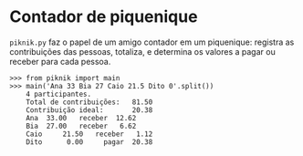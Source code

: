 # Contador de piquenique

`piknik.py` faz o papel de um amigo contador em um piquenique:
registra as contribuições das pessoas, totaliza, e determina
os valores a pagar ou receber para cada pessoa.

```python3
>>> from piknik import main
>>> main('Ana 33 Bia 27 Caio 21.5 Dito 0'.split())
    4 participantes.
    Total de contribuições:   81.50
    Contribuição ideal:       20.38
    Ana	 33.00   receber  12.62
    Bia	 27.00   receber   6.62
    Caio	 21.50   receber   1.12
    Dito	  0.00     pagar  20.38

```